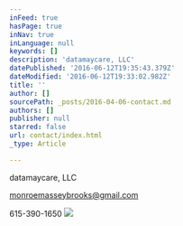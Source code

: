 ```yaml
---
inFeed: true
hasPage: true
inNav: true
inLanguage: null
keywords: []
description: 'datamaycare, LLC'
datePublished: '2016-06-12T19:35:43.379Z'
dateModified: '2016-06-12T19:33:02.982Z'
title: ''
author: []
sourcePath: _posts/2016-04-06-contact.md
authors: []
publisher: null
starred: false
url: contact/index.html
_type: Article

---
```

datamaycare, LLC

monroemasseybrooks@gmail.com

615-390-1650
![](https://the-grid-user-content.s3-us-west-2.amazonaws.com/b5da8b99-26ad-46ef-9541-c72aeb0ae127.jpg)